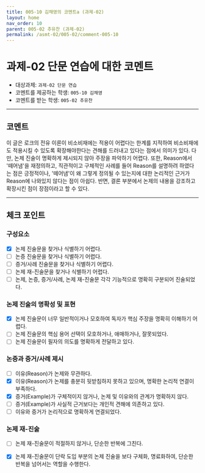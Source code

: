 ```yaml
---
title: 005-10 김채영의 코멘트a (과제-02) 
layout: home
nav_order: 10
parent: 005-02 추유찬 (과제-02)
permalink: /asmt-02/005-02/comment-005-10
---
```


# 과제-02 단문 연습에 대한 코멘트

- 대상과제: `과제-02 단문 연습`
- 코멘트를 제공하는 학생: `005-10 김채영` 
- 코멘트를 받는 학생: `005-02 추유찬` 

---

## 코멘트

이 글은 로크의 전유 이론이 비소비재에는 적용이 어렵다는 한계를 지적하여 비소비재에도 적용시킬 수 있도록 확장해야한다는 견해를 드러내고 있다는 점에서 의미가 있다. 다만, 논제 진술이 명확하게 제시되지 않아 주장을 파악하기 어렵다. 또한, Reason에서 '떼어냄'을 재정의하고, 직관적이고 구체적인 사례를 들어 Reason를 설명하려 하였다는 점은 긍정적이나, '떼어냄'이 왜 그렇게 정의될 수 있는지에 대한 논리적인 근거가 Reason에 나와있지 않다는 점이 아쉽다. 반면, 결론 부분에서 논제의 내용을 강조하고 확장시킨 점이 장점이라고 할 수 있다.


---

## 체크 포인트

### **구성요소**
- [x] 논제 진술문을 찾거나 식별하기 어렵다.
- [ ] 논증 진술문을 찾거나 식별하기 어렵다.
- [ ] 증거/사례 진술문을 찾거나 식별하기 어렵다.
- [ ] 논제 재-진술문을 찾거나 식별하기 어렵다.
- [ ] 논제, 논증, 증거/사례, 논제 재-진술문 각각 기능적으로 명확히 구분되어 진술되었다.

### **논제 진술의 명확성 및 표현**  
- [x] 논제 진술문이 너무 일반적이거나 모호하여 독자가 핵심 주장을 명확히 이해하기 어렵다.  
- [ ] 논제 진술문의 핵심 용어 선택이 모호하거나, 애매하거나, 잘못되었다.  
- [ ] 논제 진술문이 필자의 의도를 명확하게 전달하고 있다.  

### **논증과 증거/사례 제시**  
- [ ] 이유(Reason)가 논제와 무관하다.
- [x] 이유(Reason)가 논제를 충분히 뒷받침하지 못하고 있으며, 명확한 논리적 연결이 부족하다.  
- [x] 증거(Example)가 구체적이지 않거나, 논제 및 이유와의 관계가 명확하지 않다. 
- [ ] 증거(Example)가 사실적 근거보다는 개인적 견해에 의존하고 있다.  
- [ ] 이유와 증거가 논리적으로 명확하게 연결되었다.  

### **논제 재-진술**  
- [ ] 논제 재-진술문이 적절하지 않거나, 단순한 반복에 그친다.   
- [x] 논제 재-진술문이 단락 도입 부분의 논제 진술을 보다 구체화, 명료화하여, 단순한 반복을 넘어서는 역할을 수행한다.  

